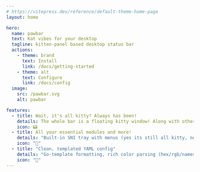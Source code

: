 ```yaml
---
# https://vitepress.dev/reference/default-theme-home-page
layout: home

hero:
  name: pawbar
  text: Kat vibes for your desktop
  tagline: kitten-panel based desktop status bar
  actions:
    - theme: brand
      text: Install
      link: /docs/getting-started
    - theme: alt
      text: Configure
      link: /docs/config
  image:
    src: /pawbar.svg
    alt: pawbar

features:
  - title: Wait, it's all kitty? Always has been!
    details: The whole bar is a floating kitty window! Along with other floating kitty windows!
    icon: 📟
  - title: All your essential modules and more!
    details: "Built-in SNI tray with menus (yes its still all kitty, no gtk anywhere), battery, audio, backlight, Bluetooth, CPU/RAM/Disk, etc. Along with support for many Window Managers."
    icon: "🧰"
  - title: "Clean, templated YAML config"
    details: "Go-template formatting, rich color parsing (hex/rgb/names), cursor shapes, and easy defaults/overrides with extensible icons"
    icon: "🎨"
---
```


